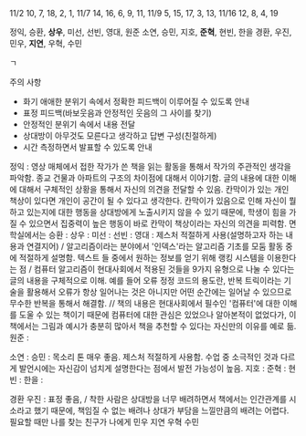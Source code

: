 11/2 10, 7, 18, 2, 1,
11/7 14, 16, 6, 9, 11,
11/9 5, 15, 17, 3, 13,
11/16 12, 8, 4, 19


정익, 승환, **상우**, 미선, 선빈, 영대, 원준
소연, 승민, 지호, **준혁**, 현빈, 한을
경환, 우진, 민우, **지연**, 우혁, 수민

ㄱ

주의 사항
- 화기 애애한 분위기 속에서 정확한 피드백이 이루어질 수 있도록 안내
- 표정 피드백(바보웃음과 안정적인 웃음의 그 사이를 찾기)
- 안정적인 분위기 속에서 내용 전달
- 상대방이 아무것도 모른다고 생각하고 답변 구성(친절하게)
- 시간 측정하면서 발표할 수 있도록 안내

정익 : 영상 매체에서 접한 작가가 쓴 책을 읽는 활동을 통해서 작가의 주관적인 생각을 파악함. 종교 건물과 아파트의 구조의 차이점에 대해서 이야기함. 글의 내용에 대한 이해에 대해서 구체적인 상황을 통해서 자신의 의견을 전달할 수 있음. 칸막이가 있는 개인 책상이 있다면 개인이 공간이 될 수 있다고 생각한다. 칸막이가 있음으로 인해 자신이 뭘 하고 있는지에 대한 행동을 상대방에게 노출시키지 않을 수 있기 때문에, 학생이 힘을 가질 수 있으면서 집중력이 높은 행동이 바로 칸막이 책상이라는 자신의 의견을 피력함. 면학실에서는 
승환 : 
상우 :
미선 :
선빈 :
영대 : 제스처 적절하게 사용(설명하고자 하는 내용과 연결지어) / 알고리즘이라는 분야에서 '인덱스'라는 알고리즘 기초를 모둠 활동 중에 적절하게 설명함. 텍스트 들 중에서 원하는 정보를 얻기 위해 랭킹 시스템을 이용한다는 점 / 컴퓨터 알고리즘이 현대사회에서 적용된 것들을 9가지 유형으로 나눌 수 있다는 글의 내용을 구체적으로 이해. 예를 들어 오류 정정 코드의 용도란, 반복 트릭이라는 기술을 활용해서 오류가 항상 일어나는 것은 아니지만 어떤 순간에는 일어날 수 있으므로 무수한 반복을 통해서 해결함. // 책의 내용은 현대사회에서 필수인 '컴퓨터'에 대한 이해를 도울 수 있는 책이기 때문에 컴퓨터에 대한 관심은 있었으나 알아본적이 없었다가, 이 책에서는 그림과 예시가 충분히 많아서 책을 추천할 수 있다는 자신만의 이유를 예로 듦.
원준 :

소연 : 
승민 : 목소리 톤 매우 좋음. 제스처 적절하게 사용함. 수업 중 소극적인 것과 다르게 발언시에는 자신감이 넘치게 설명한다는 점에서 발전 가능성이 높음. 
지호 : 
준혁 : 
현빈 : 
한을 : 

경환
우진 : 표정 좋음,  / 착한 사람은 상대방을 너무 배려하면서 책에서는 인간관계를 시소라고 했기 때문에, 책임질 수 없는 배려나 상대가 부담을 느낄만큼의 배려는 어렵다. 필요할 때만 나를 찾는 친구가 나에게 
민우
지연
우혁
수민
